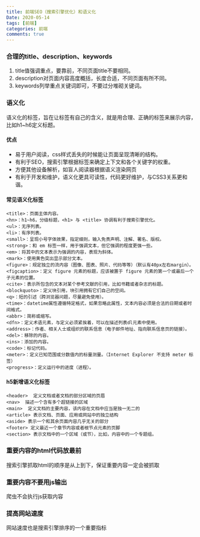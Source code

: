 ```yaml
---
title: 前端SEO（搜索引擎优化）和语义化
Date: 2020-05-14
tags: [前端]
categories: 前端
comments: true
---
```


### 合理的title、description、keywords
1. title值强调重点，要靠前，不同页面title不要相同。
2. description对页面内容高度概括，长度合适，不同页面有所不同。
3. keywords列举重点关键词即可，不要过分堆砌关键词。 

###  语义化
语义化的标签，旨在让标签有自己的含义，就是用合理、正确的标签来展示内容，比如h1~h6定义标题。
#### 优点
- 易于用户阅读，css样式丢失的时候能让页面呈现清晰的结构。
- 有利于SEO，搜索引擎根据标签来确定上下文和各个关键字的权重。
- 方便其他设备解析，如盲人阅读器根据语义渲染网页
- 有利于开发和维护，语义化更具可读性，代码更好维护，与CSS3关系更和谐。

#### 常见语义化标签

```
<title>：页面主体内容。
<hn>：h1~h6，分级标题，<h1> 与 <title> 协调有利于搜索引擎优化。
<ul>：无序列表。
<li>：有序列表。
<small>：呈现小号字体效果，指定细则，输入免责声明、注解、署名、版权。
<strong>：和 em 标签一样，用于强调文本，但它强调的程度更强一些。
<em>：将其中的文本表示为强调的内容，表现为斜体。
<mark>：使用黄色突出显示部分文本。
<figure>：规定独立的流内容（图像、图表、照片、代码等等）（默认有40px左右margin）。
<figcaption>：定义 figure 元素的标题，应该被置于 figure 元素的第一个或最后一个子元素的位置。
<cite>：表示所包含的文本对某个参考文献的引用，比如书籍或者杂志的标题。
<blockquoto>：定义块引用，块引用拥有它们自己的空间。
<q>：短的引述（跨浏览器问题，尽量避免使用）。
<time>：datetime属性遵循特定格式，如果忽略此属性，文本内容必须是合法的日期或者时间格式。
<abbr>：简称或缩写。
<dfn>：定义术语元素，与定义必须紧挨着，可以在描述列表dl元素中使用。
<address>：作者、相关人士或组织的联系信息（电子邮件地址、指向联系信息页的链接）。
<del>：移除的内容。
<ins>：添加的内容。
<code>：标记代码。
<meter>：定义已知范围或分数值内的标量测量。（Internet Explorer 不支持 meter 标签）
<progress>：定义运行中的进度（进程）。
```

#### h5新增语义化标签

```
<header>  定义文档或者文档的部分区域的页眉
<nav>  描述一个含有多个超链接的区域
<main>  定义文档的主要内容，该内容在文档中应当是独一无二的
<article> 表示文档、页面、应用或网站中的独立结构
<aside> 表示一个和其余页面内容几乎无关的部分
<footer> 定义最近一个章节内容或者根节点元素的页脚
<section> 表示文档中的一个区域（或节），比如，内容中的一个专题组。
```

### 重要内容的html代码放最前
搜索引擎抓取html的顺序是从上到下，保证重要内容一定会被抓取

### 重要内容不要用js输出
爬虫不会执行js获取内容

### 提高网站速度
网站速度也是搜索引擎排序的一个重要指标